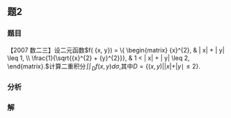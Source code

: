 ## 题2
### 题目
【2007 数二三】设二元函数$f( {x, y})  = \{  \begin{matrix} {x}^{2}, & | x|  + | y|  \leq  1, \\  \frac{1}{\sqrt{{x}^{2} + {y}^{2}}}, & 1 < | x|  + | y|  \leq  2, \end{matrix}.$计算二重积分${\iint }_{D}f( {x, y}) {d\sigma }$,其中$D = \{ ( {x, y}) | | x| +| y \mid   \leq  2\}$.
### 分析

### 解